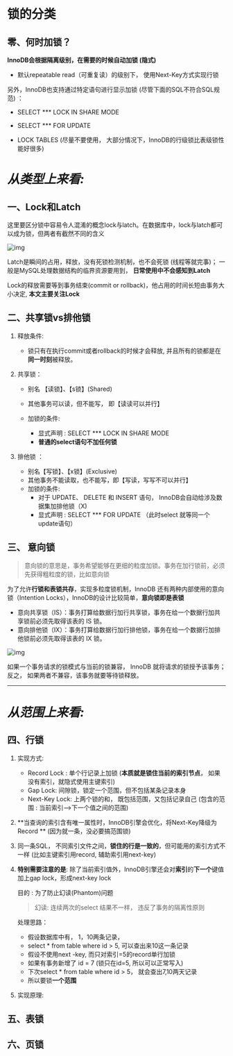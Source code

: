 # 锁的分类



## 零、何时加锁？



**InnoDB会根据隔离级别，在需要的时候自动加锁 (隐式)**

- 默认repeatable read（可重复读）的级别下， 使用Next-Key方式实现行锁

另外，InnoDB也支持通过特定语句进行显示加锁 (尽管下面的SQL不符合SQL规范) ：

- SELECT *** LOCK IN SHARE MODE

- SELECT *** FOR UPDATE

- LOCK TABLES (尽量不要使用， 大部分情况下，InnoDB的行级锁比表级锁性能好很多)

  

# *从类型上来看:*



## 一、Lock和Latch

这里要区分锁中容易令人混淆的概念lock与latch。在数据库中，lock与latch都可以成为锁，但两者有截然不同的含义

![img](https://images2015.cnblogs.com/blog/754297/201601/754297-20160131225332443-857830570.jpg)

Latch是瞬间的占用，释放，没有死锁检测机制，也不会死锁 (线程等就完事)； 一般是MySQL处理数据结构的临界资源要用到， **日常使用中不会感知到Latch**

Lock的释放需要等到事务结束(commit or rollback)，他占用的时间长短由事务大小决定, **本文主要关注Lock**



## 二、共享锁vs排他锁

1. 释放条件: 

	- 锁只有在执行commit或者rollback的时候才会释放, 并且所有的锁都是在**同一时刻**被释放。

2. 共享锁：

	- 别名 【读锁】、【s锁】(Shared)
	- 其他事务可以读，但不能写， 即【读读可以并行】
	- 加锁的条件:

		- 显式声明  :  SELECT *** LOCK IN SHARE MODE
		- **普通的select语句不加任何锁**

3. 排他锁 ：

	- 别名【写锁】、【x锁】(Exclusive)
	- 其他事务不能读取，也不能写，即【写读，写写不可以并行】
	- 加锁的条件: 
		- 对于 UPDATE、 DELETE 和 INSERT 语句， InnoDB会自动给涉及数据集加排他锁（X)
		- 显式声明  : SELECT *** FOR UPDATE （此时select 就等同一个update语句）






## 三、 意向锁

> 意向锁的意思是，事务希望能够在更细的粒度加锁。事务在加行锁前，必须先获得粗粒度的锁，比如意向锁

为了允许**行锁和表锁共存**，实现多粒度锁机制，InnoDB 还有两种内部使用的意向锁（Intention Locks），InnoDB的设计比较简单，**意向锁即是表锁**

- 意向共享锁（IS）：事务打算给数据行加行共享锁，事务在给一个数据行加共享锁前必须先取得该表的 IS 锁。
- 意向排他锁（IX）：事务打算给数据行加行排他锁，事务在给一个数据行加排他锁前必须先取得该表的 IX 锁。

![img](https://pic4.zhimg.com/80/v2-37761612ead11ddc3762a4c20ddab3f3_720w.jpg)

如果一个事务请求的锁模式与当前的锁兼容， InnoDB 就将请求的锁授予该事务； 反之， 如果两者不兼容，该事务就要等待锁释放。

------



# *从范围上来看:*

## 四、行锁

1. 实现方式: 

   - Record Lock : 单个行记录上加锁 (**本质就是锁住当前的索引节点**， 如果没有索引，就隐式使用主键索引)
   - Gap Lock: 间隙锁，锁定一个范围，但不包括某条记录本身
   - Next-Key Lock: 上两个锁的和， 既包括范围，又包括记录自己 (包含的范围 : 当前索引-->下一个值之间的范围)

   

2. **当查询的索引含有唯一属性时，InnoDB引擎会优化，将Next-Key降级为Record ** (因为就一条，没必要搞范围锁)

3. 同一条SQL， 不同索引文件之间，**锁住的行是一致的**，但可能用的索引方式不一样 (比如主键索引用record, 辅助索引用next-key)

4. **特别需要注意的是**:  除了当前索引值外，InnoDB引擎还会对**索引**的**下一个**键值加上gap lock，形成next-key lock

   目的 : 为了防止幻读(Phantom)问题 

   > 幻读: 连续两次的select 结果不一样， 违反了事务的隔离性原则

   处理思路： 

   - 假设数据库中有， 1，10两条记录，
   - select * from  table where id > 5,  可以查出来10这一条记录
   - 假设不使用next -key,  而只对索引=5的record单行加锁
   - 如果有事务新增了 id = 7 (锁只在id=5, 所以可以正常写入)
   - 下次select * from  table where id > 5， 就会查出7,10两天记录
   - 所以要锁**一个范围**

5. 实现原理: 

   

   

## 五、表锁



## 六、页锁 